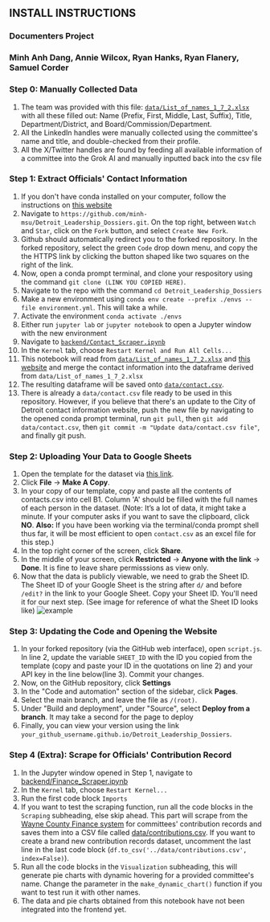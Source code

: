 ## INSTALL INSTRUCTIONS

### Documenters Project

### Minh Anh Dang, Annie Wilcox, Ryan Hanks, Ryan Flanery, Samuel Corder

### Step 0: Manually Collected Data
1. The team was provided with this file: [```data/List_of_names_1_7_2.xlsx```](data/List_of_names_1_7_2.xlsx) with all these filled out: Name (Prefix, First, Middle, Last, Suffix), Title, Department/District, and Board/Commission/Department.
2. All the LinkedIn handles were manually collected using the committee's name and title, and double-checked from their profile.
3. All the X/Twitter handles are found by feeding all available information of a committee into the Grok AI and manually inputted back into the csv file

### Step 1: Extract Officials' Contact Information

1. If you don't have conda installed on your computer, follow the instructions on [this website](https://conda-forge.org/download/)
3. Navigate to ```https://github.com/minh-msu/Detroit_Leadership_Dossiers.git```. On the top right, between `Watch` and `Star`, click on the `Fork` button, and select `Create New Fork`.
4. Github should automatically redirect you to the forked repository. In the forked repository, select the green `Code` drop down menu, and copy the the HTTPS link by clicking the button shaped like two squares on the right of the link.
5. Now, open a conda prompt terminal, and clone your respository using the command `git clone (LINK YOU COPIED HERE)`.
6. Navigate to the repo with the command ```cd Detroit_Leadership_Dossiers```
7. Make a new environment using ```conda env create --prefix ./envs --file environment.yml```. This will take a while. 
8. Activate the environment ```conda activate ./envs```
9. Either run ```jupyter lab``` or ```jupyter notebook``` to open a Jupyter window with the new environment
10. Navigate to [```backend/Contact_Scraper.ipynb```](backend/Contact_Scraper.ipynb)
11. In the ```Kernel``` tab, choose ```Restart Kernel and Run All Cells...```
12. This notebook will read from [```data/List_of_names_1_7_2.xlsx```](data/List_of_names_1_7_2.xlsx) and [this website](https://publish.smartsheet.com/9def816c9e6a4a4395d2903039bf714d) and merge the contact information into the dataframe derived from ```data/List_of_names_1_7_2.xlsx```
13. The resulting dataframe will be saved onto [```data/contact.csv```](data/contact.csv).
14. There is already a ```data/contact.csv``` file ready to be used in this repository. However, if you believe that there's an update to the City of Detroit contact information website, push the new file by navigating to the opened conda prompt terminal, run ```git pull```, then ```git add data/contact.csv```, then ```git commit -m "Update data/contact.csv file"```, and finally git push. 

### Step 2: Uploading Your Data to Google Sheets

1. Open the template for the dataset via [this link](https://docs.google.com/spreadsheets/d/1fpZTeWiMM9DN0RpZIrkl2MfY1Y7QcUBkwlxJSRlRGQQ/edit?gid=0#gid=0).
2. Click **File** &rarr; **Make A Copy**.
3. In your copy of our template, copy and paste all the contents of contacts.csv into cell B1. Column 'A' should be filled with the full names of each person in the dataset. (Note: It’s a lot of data, it might take a minute. If your computer asks if you want to save the clipboard, click **NO**. **Also:** If you have been working via the terminal/conda prompt shell thus far, it will be most efficient to open `contact.csv` as an excel file for this step.)
4. In the top right corner of the screen, click **Share**.
5. In the middle of your screen, click **Restricted** &rarr; **Anyone with the link** &rarr; **Done**. It is fine to leave share permisssions as view only.
6. Now that the data is publicly viewable, we need to grab the Sheet ID. The Sheet ID of your Google Sheet is the string after ```d/``` and before ```/edit?``` in the link to your Google Sheet. Copy your Sheet ID. You'll need it for our next step. (See image for reference of what the Sheet ID looks like) ![example](https://github.com/user-attachments/assets/271791e0-268d-4f5d-8847-ce645b16faa4) 

### Step 3: Updating the Code and Opening the Website

1. In your forked repository (via the GitHub web interface), open ```script.js```. In line 2, update the variable `SHEET_ID` with the ID you copied from the template (copy and paste your ID in the quotations on line 2) and your API key in the line below(line 3). Commit your changes.
2. Now, on the GitHub repository, click **Settings**
3. In the "Code and automation" section of the sidebar, click **Pages**.
4. Select the main branch, and leave the file as `/(root)`. 
5. Under "Build and deployment", under "Source", select **Deploy from a branch**. It may take a second for the page to deploy
6. Finally, you can view your version using the link `your_github_username.github.io/Detroit_Leadership_Dossiers`.

### Step 4 (Extra): Scrape for Officials' Contribution Record
1. In the Jupyter window opened in Step 1, navigate to [backend/Finance_Scraper.ipynb](backend/Finance_Scraper.ipynb)
2. In the ```Kernel``` tab, choose ```Restart Kernel...```
3. Run the first code block ```Imports```
4. If you want to test the scraping function, run all the code blocks in the ```Scraping``` subheading, else skip ahead. This part will scrape from the [Wayne County Finance system](https://wccampaignfinance.com/Public/ReceiptsList) for committees' contribution records and saves them into a CSV file called [data/contributions.csv](../data/contributions.csv). If you want to create a brand new contribution records dataset, uncomment the last line in the last code block (```df.to_csv('../data/contributions.csv', index=False)```).
5. Run all the code blocks in the ```Visualization``` subheading, this will generate pie charts with dynamic hovering for a provided committee's name. Change the parameter in the ```make_dynamic_chart()``` function if you want to test run it with other names. 
6. The data and pie charts obtained from this notebook have not been integrated into the frontend yet.
